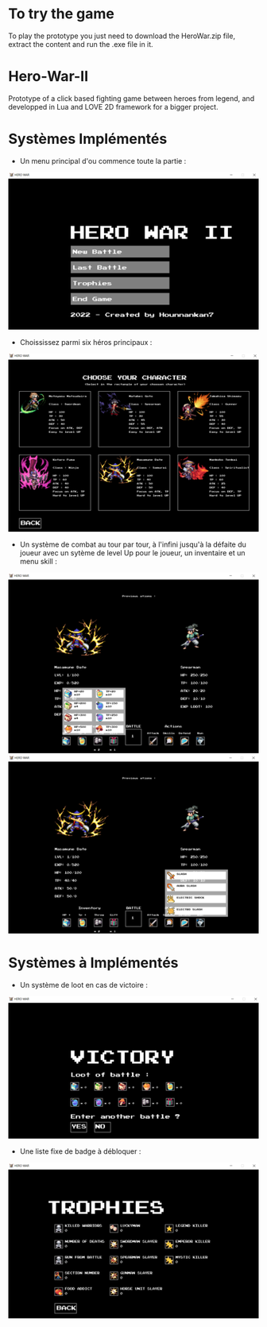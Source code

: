 # To try the game
To play the prototype you just need to download the HeroWar.zip file, extract the content and run the .exe file in it.

# Hero-War-II
Prototype of a click based fighting game between heroes from legend, and developped in Lua and LOVE 2D framework for a bigger project.

# Systèmes Implémentés

+ Un menu principal d'ou commence toute la partie :

![Screenshot](assets/readme_image/menu_principal.PNG)

+ Choississez parmi six héros principaux :

![Screenshot](assets/readme_image/character_choose.PNG)

+ Un système de combat au tour par tour, à l'infini jusqu'à la défaite du joueur avec un sytème de level Up pour le joueur, un inventaire et un menu skill :

![Screenshot](assets/readme_image/battle1.PNG)
![Screenshot](assets/readme_image/battle2.PNG)

# Systèmes à Implémentés

+ Un système de loot en cas de victoire :

![Screenshot](assets/readme_image/loot_system.PNG)

+ Une liste fixe de badge à débloquer :

![Screenshot](assets/readme_image/trophy.PNG)
